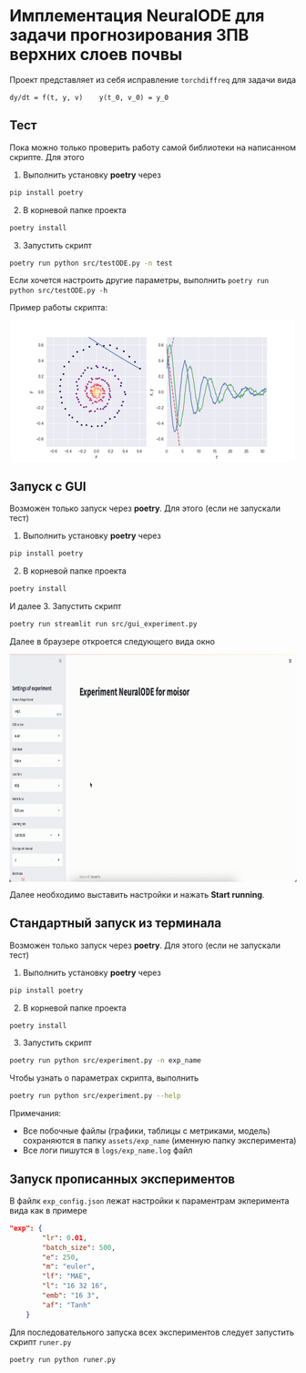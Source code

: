 # Имплементация NeuralODE для задачи прогнозирования ЗПВ верхних слоев почвы

Проект представляет из себя исправление `torchdiffreq` для задачи вида
```text
dy/dt = f(t, y, v)    y(t_0, v_0) = y_0
```
## Тест
Пока можно только проверить работу самой библиотеки на написанном скрипте. Для этого
1. Выполнить установку __poetry__ через
```bash
pip install poetry
```
2. В корневой папке проекта
```bash
poetry install
```
3. Запустить скрипт
```bash
poetry run python src/testODE.py -n test
```

Если хочется настроить другие параметры, выполнить ```poetry run python src/testODE.py -h```

Пример работы скрипта:
<p align="center">
<img align="middle" src="./assets/dopri5/dopri5.gif" alt="ODE Demo" width="500" height="250" />
</p>

## Запуск с GUI
Возможен только запуск через __poetry__. Для этого (если не запускали тест)
1. Выполнить установку __poetry__ через
```bash
pip install poetry
```
2. В корневой папке проекта
```bash
poetry install
```
И далее
3. Запустить скрипт
```bash
poetry run streamlit run src/gui_experiment.py
```

Далее в браузере откроется следующего вида окно
<p align="center">
<img align="middle" src="./assets/GUI.gif" alt="GUI Demo" width="1000" height="400" />
</p>

Далее необходимо выставить настройки и нажать __Start running__.

## Стандартный запуск из терминала
Возможен только запуск через __poetry__. Для этого (если не запускали тест)
1. Выполнить установку __poetry__ через
```bash
pip install poetry
```
2. В корневой папке проекта
```bash
poetry install
```
3. Запустить скрипт
```bash
poetry run python src/experiment.py -n exp_name
```

Чтобы узнать о параметрах скрипта, выполнить
```bash
poetry run python src/experiment.py --help
```


Примечания:
- Все побочные файлы (графики, таблицы с метриками, модель) сохраняются в папку `assets/exp_name` (именную папку эксперимента)
- Все логи пишутся в `logs/exp_name.log` файл


## Запуск прописанных экспериментов

В файлк ```exp_config.json``` лежат настройки к параментрам экперимента вида как в примере
```json
"exp": {
        "lr": 0.01,
        "batch_size": 500,
        "e": 250,
        "m": "euler",
        "lf": "MAE",
        "l": "16 32 16",
        "emb": "16 3",
        "af": "Tanh"
    }
```
Для последовательного запуска всех экспериментов следует запустить скрипт ```runer.py```

```bash
poetry run python runer.py
```
